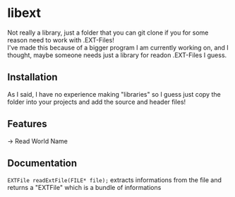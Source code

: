 # libext
Not really a library, just a folder that you can git clone if you for some reason need to work with .EXT-Files!<br>
I've made this because of a bigger program I am currently working on, and I thought, maybe someone needs just a library for readon .EXT-Files I guess.

## Installation
As I said, I have no experience making "libraries" so I guess just copy the folder into your projects and add the source and header files!

## Features
-> Read World Name

## Documentation
`EXTFile readExtFile(FILE* file);` extracts informations from the file and returns a "EXTFile" which is a bundle of informations

